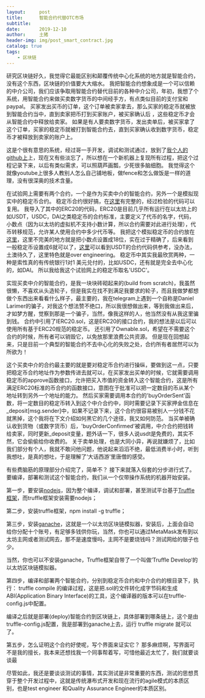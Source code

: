```yaml
---
layout:     post
title:      智能合约代替OTC市场
subtitle:   
date:       2019-12-10
author:     土猪
header-img: img/post_smart_contract.jpg
catalog: true
tags:
    - 区块链
---
```


研究区块链好久，我觉得它最能区别和颠覆传统中心化系统的地方就是智能合约，没有这个东西，区块链的价值要大大缩水。 我把智能合约想象成是一个可以信赖的中介公司，我们应该争取用智能合约替代目前的各种中介公司，年初，我想了个系统，用智能合约来做买卖数字货币的中间经手方，有点类似目前的支付宝和paypal。 买家发出买币的订单，这个订单被卖家拿去，那么买家的稳定币就被放到智能合约当中，直到卖家把币打到买家账户，被买家确认后 ，这些稳定币才会从智能合约中释放给卖家。  如果是有人要卖数字货币，发出卖单后，被买家拿了这个订单，买家的稳定币就被打到智能合约去，直到买家确认收到数字货币，稳定币才被释放到卖家的账户上。  





这是个很有意思的系统，经过哥一手开发，调试和测试通过，放到了[我个人的github上](https://github.com/chenlocus/decentralize_centralized_exchanges)上，现在又有些淡忘了，所以想在一个新机器上复现所有过程，把这个过程记录下来，以后有类似需求，可以照葫芦画瓢，少死很多脑细胞。 我觉得这个就像youtube上很多人教别人怎么自己铺地板，做fence和怎么做饭是一样的道理，没有很深奥的技术含量。




在试验网上需要有两个合约，一个是作为买卖中介的智能合约，另外一个是模拟现实中的稳定币合约。 稳定币合约很好搞，在[这里](https://github.com/OpenZeppelin/openzeppelin-contracts)有完整的，经过检验的代码可以复用。 我导入了其中的ERC20的代码，ERC20是目前几乎所有运行在以太坊上的如USDT，USDC，DAI之类稳定币的合约标准，主要定义了代币的名字，代码，小数点（因为以太坊的虚拟机不支持小数计算，所以合约需要对此进行处理），代币转移规范，允许某人使用合约中多少代币等。 我把这个模拟稳定币的合约放在[这里](https://github.com/chenlocus/usdc_mock/blob/master/contracts/Stabletoken.sol)，这里不完美的地方就是把小数点设置成18位，实在过于精确了，后来看到一般稳定币设置成6就可以了，[这里](https://etherscan.io/token/0xdac17f958d2ee523a2206206994597c13d831ec7#readContract)可以看到USDT的合约代码供参考，没办法，土澳待久了，这里特色就是over engineering。 稳定币中其实我最欣赏两种，一种是索性真的有传统银行1对1 美元兑付的，比如USDC，还有就是完全去中心化的，如DAI。 所以我给我这个试验网上的稳定币取名'USDC'。






实现买卖中介的智能合约，是我一块块砖砌起来的(build from scratch)，我虽然很懒，不喜欢从头造轮子，但是我实在找不到满足我要求的轮子，而且我做梦都想做个东西出来看看什么样子，最主要的，我在telegram上遇到一个自称是Daniel Larimer的骗子，对我这个想法赞不绝口，所以我很想做出来，等到我做出来后，才如梦方醒，觉察到那是一个骗子，当然，像我这样的人，他当然没有从我这里骗到钱。 合约中引用了IERC20.sol，这是ERC20的接口合约，我的想法是以后可以使用所有基于ERC20规范的稳定币。 还引用了Ownable.sol，希望在不需要这个合约的时候，所有者可以销毁它，以免放那里浪费公共资源。 但是现在回想起来，只是目前一个典型的智能合约不去中心化的失败之处，合约所有者居然可以为所欲为！  






这个买卖中介的合约最主要的就是要对稳定币合约进行操纵，要做到这一点，只要把稳定币合约地址作为参数传进去就可以，在买家发出买单的时候，它就需要调用稳定币的approve函数接口，允许把买入市值的资金转入这个智能合约，这是所有满足ERC20标准的币合约的函数接口，意图在于批准可以把一定数目的币从某个地址转到另外一个地址的能力。 然后买家需要调用本合约的'buyOrderSent'函数，将一定数目的稳定币转入到这个中介合约中，同时需要记录下买家押金信息在_deposit[msg.sender]中，如果不记录下来，这个合约很容易被别人一分钱不花就黑掉，这个我将在下文介绍如何黑它的几个途径，我又如何防范。 当买单被确认收到货物（或数字货币）后，'buyOrderConfirmed'被调用，中介合约把钱转给卖家，同时更新_deposit变量，题外话一下，很多人说usdt是免费的，其实不然，它会偷偷给你收费的。 关于卖单处理，也是大同小异，再说就嫌烦了，比如我们部分有个人，我就不敢问他问题，他说起来滔滔不绝，最低消费半小时，听到我想吐，是真的想吐，于是理解了‘大话西游’里唐僧的感受。 





有些费脑筋的原理部分介绍完了，简单不？ 接下来就落入俗套的分步进行式了。 要编译，部署和测试这个智能合约，我们从一个仅带操作系统的机器开始安装。




第一步，要安装[nodejs](https://nodejs.org/en/)，因为整个编译，调试和部署，甚至测试平台基于[Truffle框架](https://www.trufflesuite.com/docs)，而truffle框架安装需要nodejs；



第二步，安装truffle框架，npm install -g truffle；



第三步，安装[ganache](https://www.trufflesuite.com/ganache)，这就是一个以太坊区块链模拟器，安装后，上面会自动给你分配十个账号，有足够多钱供你玩，当然，你也可以通过MetaMask发布到以太坊主网或者测试网去，那不是速度慢吗，主网不是要烧钱吗？测试网给的银子也少。  


当然，你也可以不安装ganache，Truffle框架自带了一个叫做’Truffle Develop‘的以太坊区块链模拟器。



第四步，编译和部署两个智能合约，分别到稳定币合约和中介合约的根目录下，执行： truffle compile 的编译过程，这是把.sol的文件转化成字节码和生成ABI(Application Binary Interface)的工具，这个编译器的版本可以在truffle-config.js中配置。 



编译之后就是部署(deploy)智能合约到区块链上，具体部署到哪条链上，这个是由truffle-config.js配置，我是部署到ganache上去，运行 truffle migrate 就可以了。




第五步，怎么证明这个合约好使呢，写个界面来证实它？ 那多麻烦啊，写界面可不是我的擅长，我本来还想找我一个同事帮着写，可惜他最近太忙了，我们就要谈谈最


尽管如此，我还是要谈谈测试的事情，其实测试是非常重要的东西，测试的思想贯穿于整个开发过程中，这就是传统瀑布式开发和现在流行的agile模式的本质区别，也是test engineer 和Quality Assurance Engineer的本质区别。 






